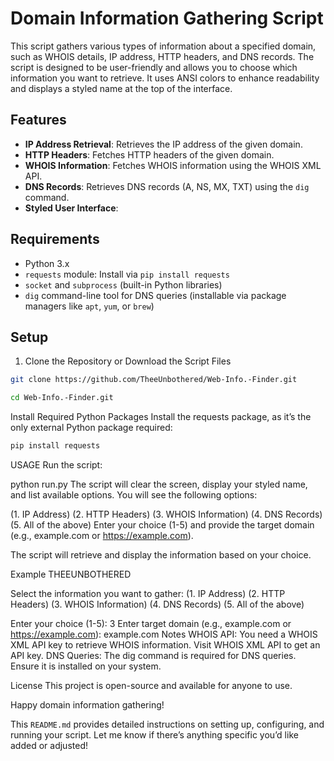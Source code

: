 # Domain Information Gathering Script

This script gathers various types of information about a specified domain, such as WHOIS details, IP address, HTTP headers, and DNS records. The script is designed to be user-friendly and allows you to choose which information you want to retrieve. It uses ANSI colors to enhance readability and displays a styled name at the top of the interface.

## Features

- **IP Address Retrieval**: Retrieves the IP address of the given domain.
- **HTTP Headers**: Fetches HTTP headers of the given domain.
- **WHOIS Information**: Fetches WHOIS information using the WHOIS XML API.
- **DNS Records**: Retrieves DNS records (A, NS, MX, TXT) using the `dig` command.
- **Styled User Interface**: 

## Requirements

- Python 3.x
- `requests` module: Install via `pip install requests`
- `socket` and `subprocess` (built-in Python libraries)
- `dig` command-line tool for DNS queries (installable via package managers like `apt`, `yum`, or `brew`)

## Setup

1. Clone the Repository or Download the Script Files

```bash
git clone https://github.com/TheeUnbothered/Web-Info.-Finder.git
```
```bash
cd Web-Info.-Finder.git
```

Install Required Python Packages
Install the requests package, as it’s the only external Python package required:

```bash
pip install requests
```


   USAGE
Run the script:

python run.py
The script will clear the screen, display your styled name, and list available options. You will see the following options:

(1. IP Address)
(2. HTTP Headers)
(3. WHOIS Information)
(4. DNS Records)
(5. All of the above)
Enter your choice (1-5) and provide the target domain (e.g., example.com or https://example.com).

The script will retrieve and display the information based on your choice.

Example
THEEUNBOTHERED

Select the information you want to gather:
(1. IP Address)
(2. HTTP Headers)
(3. WHOIS Information)
(4. DNS Records)
(5. All of the above)

Enter your choice (1-5): 3
Enter target domain (e.g., example.com or https://example.com): example.com
Notes
WHOIS API: You need a WHOIS XML API key to retrieve WHOIS information. Visit WHOIS XML API to get an API key.
DNS Queries: The dig command is required for DNS queries. Ensure it is installed on your system.

License
This project is open-source and available for anyone to use.

Happy domain information gathering!

This `README.md` provides detailed instructions on setting up, configuring, and running your script. Let me know if there’s anything specific you’d like added or adjusted!



